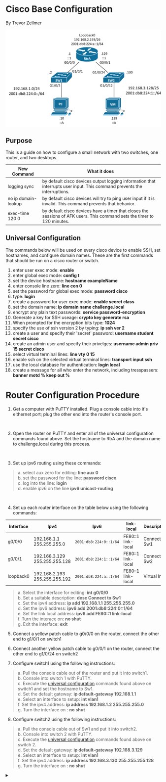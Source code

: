 # Cisco Base Configuration

By Trevor Zellmer




![Base Config](cisco-base-config.png)


## Purpose
This is a guide on how to configure a small network with two switches, one router, and two desktops. 

New Command             | What it does
------------------------|-----------
logging sync | by default cisco devices output logging information that interrupts user input. This command prevents the interruptions.
no ip domain-lookup | by default cisco devices will try to ping user input if it is invalid. This command prevents that behavior.
exec-time 120 0 | by default cisco devices have a timer that closes the sessions of AFK users. This command sets the timer to 120 minutes.

## Universal Configuration
The commands below will be used on every cisco device to enable SSH, set hostnames, and configure domain names.
These are the first commands that should be run on a cisco router or switch.

1. enter user exec mode: **enable**
2. enter global exec mode: **config t**
3. set the device hostname: **hostname exampleName**
4. enter console line zero: **line con 0**
5. set the password for global exec mode: **password cisco**
6. type: **login**
7. create a password for user exec mode: **enable secret class**
8. set the domain name: **ip domain name challenge.local**
9. encrypt any plain text passwords: **service password-encryption**
10. Generate a key for SSH useage: **crypto key generate rsa**
11. When prompted for the encryption bits type: **1024**
12. specify the use of ssh version 2 by typing: **ip ssh ver 2**
13. create a user and specify their 'secret' password: **username student secret cisco** 
14. create an admin user and specify their privelges: **username admin priv 15 secret cisco**
15. select virtual terminal lines: **line vty 0 15**
16. enable ssh on the selected virtual terminal lines: **transport input ssh**
17. use the local database for authentication: **login local**
18. create a message for all who enter the network, including tresspassers: **banner motd % keep out %**




# Router Configuration Procedure
1. Get a computer with PuTTY installed. Plug a console cable into it's eithernet port; plug the other end into the router's console port.
</br>


2. Open the router on PuTTY and enter all of the universal configuration commands found above. Set the hostname to RtrA and the domain name to challenge.local during this process.
</br>


3. Set up ipv6 routing using these commands:
>   a. select aux zero for editing: **line aux 0** </br>
>    b. set the password for the line: **password cisco** </br>
>    c. log into the line: **login** </br>
>    d. enable ipv6 on the line **ipv6 unicast-routing** </br>
</br>

4. Set up each router interface on the table below using the following commands:


Interface | Ipv4 | Ipv6 | link-local | Description
----------|-------------------------------|----------------|------------------|-------
g0/0/0 | 192.168.1.1 255.255.255.0 | `2001:db8:224:0::1/64` | FE80::1 link-local | Connect to Sw1
g0/0/1 | 192.168.3.129 255.255.255.128 | `2001:db8:224:1::1/64` | FE80::1 link-local | Connect to Sw2
loopback0 | 192.168.2.193 255.255.255.192 | `2001:db8:224:a::1/64` | FE80::1 link-local | Virtual Int

>a. Select the interface for editing: **int g0/0/0** </br>
>b. Set a suitable description: **desc Connect to Sw1** </br>
>c. Set the ipv4 address:  **ip add 192.168.1.1 255.255.255.0** </br>
>d. Set the ipv6 address: **ipv6 add 2001:db8:224:0::1/64** </br>
>e. Set the link local address: **ipv6 add FE80::1 link-local** </br>
>f. Turn the interace on: **no shut** </br>
>g. Exit the interface: **exit** </br>

5. Connect a yellow patch cable to g0/0/0 on the router, connect the other end to g1/0/1 on switch1
6. Connect another yellow patch cable to g0/0/1 on the router, connect the other end to g1/0/24 on switch2


7. Configure switch1 using the following instructions:
>a. Pull the console cable out of the router and put it into switch1. </br>
>b. Console into switch 1 with PuTTY. </br>
>c. Execute the [universal configuration](#universal-configuration) commands found above on switch1 and set the hostname to Sw1. </br>
>d. Set the default gateway: **ip default-gateway 192.168.1.1** </br>
>e. Select an interface to setup: **int vlan1** </br>
>f. Set the ipv4 address: **ip address 192.168.1.2 255.255.255.0** </br>
>g. Turn the interface on : **no shut** </br>


8. Configure switch2 using the following instructions:
>a. Pull the console cable out of Sw1 and put it into switch2. </br>
>b. Console into switch 2 with PuTTY. </br>
>c. Execute the [universal configuration](#universal-configuration) commands found above on switch 2. </br>
>d. Set the default gateway: **ip default-gateway 192.168.3.129** </br>
>e. Select an interface to setup: **int vlan1** </br>
>f. Set the ipv4 address: **ip address 192.168.3.130 255.255.255.128** </br>
>g. Turn the interface on : **no shut** </br>






<details> <summary></summary>

```
! ===============================
! This is switch 1 config
en
config t
hostname Sw1
no ip domain-lookup
line con 0
password cisco
login
logging sync
exec-time 120 0
enable secret class
service password-encryption
ip domain name challenge.local
crypto key generate rsa
1024
ip ssh ver 2
username student secret cisco username admin priv 15 secret cisco
line vty 0 15
transport input ssh
login local
banner motd % keep out %
ip default-gateway 192.168.1.1
int vlan1
ip address 192.168.1.2 255.255.255.0
no shut
exit
!copy run start
!show arp
!show run


! ===============================
! This is switch 2 config
en
config t
hostname Sw2
no ip domain-lookup
line con 0
password cisco
login
logging sync
exec-time 120 0
enable secret class
service password-encryption
ip domain name challenge.local
crypto key generate rsa
1024
ip ssh ver 2
username student secret cisco username admin priv 15 secret cisco
line vty 0 15
transport input ssh
login local
banner motd % keep out %
ip default-gateway 192.168.3.129
int vlan1
ip address 192.168.3.130 255.255.255.128
no shut
exit
!copy run start
!show arp
!show run


! ================================
! This is a generic router config
en
config t
hostname RtrA
no ip domain-lookup
line con 0
password cisco
login
logging sync
enable secret class
service password-encryption
ip domain name challenge.local
crypto key generate rsa
1024
ip ssh ver 2
username student secret cisco
username admin priv 15 secret cisco
line vty 0 15
transport input ssh
login local
banner motd % keep out %
! commands below this point are unqiue to routers
line aux 0
password cisco
login
ipv6 unicast-routing
int g0/0/0
desc Connect to Sw1
ip add 192.168.1.1 255.255.255.0
ipv6 add 2001:db8:224:0::1/64
ipv6 add FE80::1 link-local
no shut
int g0/0/1
desc Connect to Sw2
ip add 192.168.3.129 255.255.255.128
ipv6 add 2001:db8:224:1::1/64
ipv6 add FE80::1 link-local
no shut
int loopback0
ip add 192.168.2.193 255.255.255.192
desc Virtual Interface
ipv6 add 2001:db8:224:a::1/64
ipv6 add FE80::1 link-local
no shut
```

</summary> </details>

